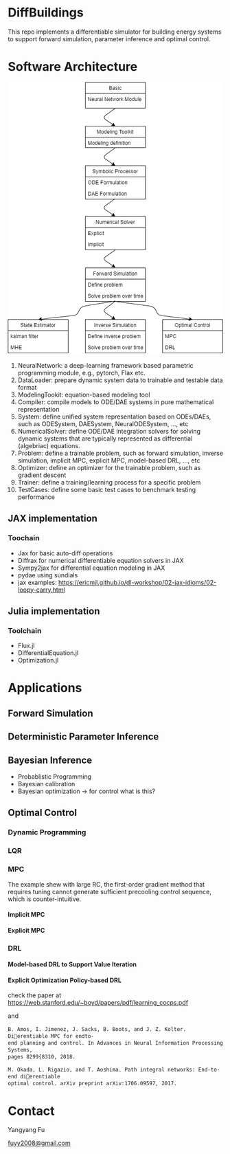 # DiffBuildings
This repo implements a differentiable simulator for building energy systems to support forward simulation, parameter inference and optimal control.

# Software Architecture
![structure](./doc/structure.png)

1. NeuralNetwork: a deep-learning framework based parametric programming module, e.g., pytorch, Flax etc.
2. DataLoader: prepare dynamic system data to trainable and testable data format
3. ModelingTookit: equation-based modeling tool
4. Compiler: compile models to ODE/DAE systems in pure mathematical representation
5. System: define unified system representation based on ODEs/DAEs, such as ODESystem, DAESystem, NeuralODESystem, ..., etc
6. NumericalSolver: define ODE/DAE integration solvers for solving dynamic systems that are typically represented as differential (algebriac) equations.
7. Problem: define a trainable problem, such as forward simulation, inverse simulation, implicit MPC, explicit MPC, model-based DRL, ..., etc
8. Optimizer: define an optimizer for the trainable problem, such as gradient descent
9. Trainer: define a training/learning process for a specific problem
10. TestCases: define some basic test cases to benchmark testing performance

## JAX implementation

### Toochain
- Jax for basic auto-diff operations
- Diffrax for numerical differentiable equation solvers in JAX
- Sympy2jax for differential equation modeling in JAX
- pydae using sundials
- jax examples: https://ericmjl.github.io/dl-workshop/02-jax-idioms/02-loopy-carry.html

## Julia implementation


### Toolchain
- Flux.jl
- DifferentialEquation.jl
- Optimization.jl

# Applications
## Forward Simulation

## Deterministic Parameter Inference

## Bayesian Inference
- Probablistic Programming 
- Bayesian calibration
- Bayesian optimization -> for control what is this?


## Optimal Control

### Dynamic Programming


### LQR


### MPC

The example shew with large RC, the first-order gradient method that requires tuning cannot generate sufficient precooling control sequence, which is counter-intuitive. 



#### Implicit MPC


#### Explicit MPC



### DRL

#### Model-based DRL to Support Value Iteration


#### Explicit Optimization Policy-based DRL

check the paper at https://web.stanford.edu/~boyd/papers/pdf/learning_cocps.pdf

and 

```
B. Amos, I. Jimenez, J. Sacks, B. Boots, and J. Z. Kolter. Dierentiable MPC for endto-
end planning and control. In Advances in Neural Information Processing Systems,
pages 8299{8310, 2018.
```

```
M. Okada, L. Rigazio, and T. Aoshima. Path integral networks: End-to-end dierentiable
optimal control. arXiv preprint arXiv:1706.09597, 2017.
```

# Contact

Yangyang Fu

fuyy2008@gmail.com

